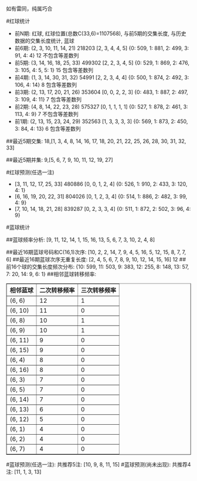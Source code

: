 <!-- 
.. title: 双色球2016092期(2016-08-09)数据分析报告
.. slug: slott-2016092-2016-08-09-report
.. date: 2016-08-10 08:00:00 UTC+08:00
.. tags: Lottery
.. link: 
.. description: 
.. type: text
-->

如有雷同，纯属巧合

<!-- TEASER_END-->

#红球统计

- 前N期: 红球, 红球位置(总数C(33,6)=1107568), 与前5期的交集长度, 与历史数据的交集长度统计, 蓝球
- 前6期: (2, 3, 10, 11, 14, 21) 218203 [2, 3, 4, 4, 5] {0: 509, 1: 881, 2: 499, 3: 91, 4: 4} 12 不包含等差数列
- 前5期: (3, 14, 16, 18, 25, 33) 499302 [2, 2, 3, 4, 5] {0: 529, 1: 869, 2: 476, 3: 105, 4: 5, 5: 1} 15 包含等差数列
- 前4期: (1, 3, 14, 30, 31, 32) 54991 [2, 2, 3, 4, 4] {0: 500, 1: 874, 2: 492, 3: 106, 4: 14} 8 包含等差数列
- 前3期: (2, 13, 17, 20, 21, 26) 353604 [0, 0, 2, 2, 3] {0: 483, 1: 887, 2: 497, 3: 109, 4: 11} 7 包含等差数列
- 前2期: (4, 8, 14, 22, 23, 28) 575327 [0, 1, 1, 1, 1] {0: 527, 1: 878, 2: 461, 3: 113, 4: 9} 7 不包含等差数列
- 前1期: (2, 13, 15, 23, 24, 29) 352563 [1, 3, 3, 3, 3] {0: 569, 1: 873, 2: 450, 3: 84, 4: 13} 6 包含等差数列

##最近5期交集:
18,[1, 3, 4, 8, 14, 16, 17, 18, 20, 21, 22, 25, 26, 28, 30, 31, 32, 33]

##最近5期并集:
9,[5, 6, 7, 9, 10, 11, 12, 19, 27]

#红球预测(任选一注)

- [3, 11, 12, 17, 25, 33] 480886 [0, 0, 1, 2, 4] {0: 526, 1: 910, 2: 433, 3: 120, 4: 1}
- [6, 16, 19, 20, 22, 31] 804026 [0, 1, 2, 3, 4] {0: 514, 1: 886, 2: 482, 3: 99, 4: 9}
- [7, 10, 14, 18, 21, 28] 839287 [0, 2, 3, 3, 4] {0: 511, 1: 872, 2: 502, 3: 96, 4: 9}

#蓝球统计

##蓝球频率分析:
[9, 11, 12, 14, 1, 15, 16, 13, 5, 6, 7, 3, 10, 2, 4, 8]

##最近16期蓝球号码和C(16,1)次序:
 [10, 2, 2, 14, 7, 9, 4, 5, 16, 5, 12, 15, 8, 7, 7, 6]
##最近16期蓝球次序无重复长度:
 [2, 4, 5, 6, 7, 8, 9, 10, 12, 14, 15, 16] 12
##前16个球的交集长度频次分布:
{10: 599, 11: 503, 9: 383, 12: 255, 8: 148, 13: 57, 7: 20, 14: 9, 6: 1}
##相邻蓝球转移频率:
 <table border="1" class="table table-striped dataframe">
  <thead>
    <tr style="text-align: right;">
      <th>相邻蓝球</th>
      <th>二次转移频率</th>
      <th>三次转移频率</th>
    </tr>
  </thead>
  <tbody>
    <tr>
      <td>(6, 6)</td>
      <td>12</td>
      <td>1</td>
    </tr>
    <tr>
      <td>(6, 10)</td>
      <td>11</td>
      <td>0</td>
    </tr>
    <tr>
      <td>(6, 8)</td>
      <td>10</td>
      <td>1</td>
    </tr>
    <tr>
      <td>(6, 9)</td>
      <td>10</td>
      <td>1</td>
    </tr>
    <tr>
      <td>(6, 11)</td>
      <td>9</td>
      <td>0</td>
    </tr>
    <tr>
      <td>(6, 15)</td>
      <td>9</td>
      <td>0</td>
    </tr>
    <tr>
      <td>(6, 4)</td>
      <td>8</td>
      <td>0</td>
    </tr>
    <tr>
      <td>(6, 16)</td>
      <td>8</td>
      <td>0</td>
    </tr>
    <tr>
      <td>(6, 3)</td>
      <td>7</td>
      <td>0</td>
    </tr>
    <tr>
      <td>(6, 5)</td>
      <td>7</td>
      <td>0</td>
    </tr>
    <tr>
      <td>(6, 14)</td>
      <td>7</td>
      <td>0</td>
    </tr>
    <tr>
      <td>(6, 13)</td>
      <td>6</td>
      <td>0</td>
    </tr>
    <tr>
      <td>(6, 12)</td>
      <td>5</td>
      <td>0</td>
    </tr>
    <tr>
      <td>(6, 1)</td>
      <td>4</td>
      <td>0</td>
    </tr>
    <tr>
      <td>(6, 2)</td>
      <td>4</td>
      <td>0</td>
    </tr>
    <tr>
      <td>(6, 7)</td>
      <td>4</td>
      <td>0</td>
    </tr>
  </tbody>
</table>
#蓝球预测(任选一注):
共推荐5注: [10, 9, 8, 11, 15]
#蓝球预测(尚未出现):
共推荐4注: [11, 1, 3, 13]

